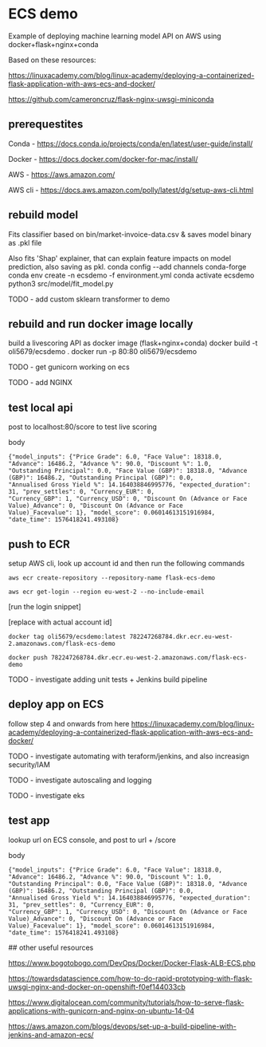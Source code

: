 # ECS demo

Example of deploying machine learning model API on AWS using docker+flask+nginx+conda

Based on these resources:

https://linuxacademy.com/blog/linux-academy/deploying-a-containerized-flask-application-with-aws-ecs-and-docker/

https://github.com/cameroncruz/flask-nginx-uwsgi-miniconda

## prerequestites

Conda - https://docs.conda.io/projects/conda/en/latest/user-guide/install/

Docker - https://docs.docker.com/docker-for-mac/install/

AWS - https://aws.amazon.com/

AWS cli - https://docs.aws.amazon.com/polly/latest/dg/setup-aws-cli.html

## rebuild model

Fits classifier based on bin/market-invoice-data.csv & saves model binary as .pkl file

Also fits 'Shap' explainer, that can explain feature impacts on model prediction, also saving as pkl.
    conda config --add channels conda-forge \
    conda env create -n ecsdemo -f environment.yml 
    conda activate ecsdemo
    python3 src/model/fit_model.py

TODO - add custom sklearn transformer to demo


## rebuild and run docker image locally

build a livescoring API as docker image (flask+nginx+conda)
    docker build -t oli5679/ecsdemo .
    docker run  -p 80:80 oli5679/ecsdemo

TODO - get gunicorn working on ecs

TODO - add NGINX

## test local api
post to localhost:80/score to test live scoring

body

    {"model_inputs": {"Price Grade": 6.0, "Face Value": 18318.0, "Advance": 16486.2, "Advance %": 90.0, "Discount %": 1.0,
    "Outstanding Principal": 0.0, "Face Value (GBP)": 18318.0, "Advance (GBP)": 16486.2, "Outstanding Principal (GBP)": 0.0,
    "Annualised Gross Yield %": 14.164038846995776, "expected_duration": 31, "prev_settles": 0, "Currency_EUR": 0,
    "Currency_GBP": 1, "Currency_USD": 0, "Discount On (Advance or Face Value)_Advance": 0, "Discount On (Advance or Face
    Value)_Facevalue": 1}, "model_score": 0.06014613151916984, "date_time": 1576418241.493108}

## push to ECR
setup AWS cli, look up account id and then run the following commands

    aws ecr create-repository --repository-name flask-ecs-demo

    aws ecr get-login --region eu-west-2 --no-include-email

[run the login snippet]

[replace with actual account id]

    docker tag oli5679/ecsdemo:latest 782247268784.dkr.ecr.eu-west-2.amazonaws.com/flask-ecs-demo

    docker push 782247268784.dkr.ecr.eu-west-2.amazonaws.com/flask-ecs-demo

TODO - investigate adding unit tests + Jenkins build pipeline 

## deploy app on ECS

follow step 4 and onwards from here https://linuxacademy.com/blog/linux-academy/deploying-a-containerized-flask-application-with-aws-ecs-and-docker/


TODO - investigate automating with teraform/jenkins, and also increasign security/IAM

TODO - investigate autoscaling and logging

TODO - investigate eks

## test app 

lookup url on ECS console, and post to url + /score

body

    {"model_inputs": {"Price Grade": 6.0, "Face Value": 18318.0, "Advance": 16486.2, "Advance %": 90.0, "Discount %": 1.0,
    "Outstanding Principal": 0.0, "Face Value (GBP)": 18318.0, "Advance (GBP)": 16486.2, "Outstanding Principal (GBP)": 0.0,
    "Annualised Gross Yield %": 14.164038846995776, "expected_duration": 31, "prev_settles": 0, "Currency_EUR": 0,
    "Currency_GBP": 1, "Currency_USD": 0, "Discount On (Advance or Face Value)_Advance": 0, "Discount On (Advance or Face
    Value)_Facevalue": 1}, "model_score": 0.06014613151916984, "date_time": 1576418241.493108}
    

## other useful resources

https://www.bogotobogo.com/DevOps/Docker/Docker-Flask-ALB-ECS.php

https://towardsdatascience.com/how-to-do-rapid-prototyping-with-flask-uwsgi-nginx-and-docker-on-openshift-f0ef144033cb

https://www.digitalocean.com/community/tutorials/how-to-serve-flask-applications-with-gunicorn-and-nginx-on-ubuntu-14-04

https://aws.amazon.com/blogs/devops/set-up-a-build-pipeline-with-jenkins-and-amazon-ecs/